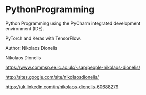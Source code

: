 # PythonProgramming
Python Programming using the PyCharm integrated development environment (IDE).

PyTorch and Keras with TensorFlow.

Author: Nikolaos Dionelis

Nikolaos Dionelis

https://www.commsp.ee.ic.ac.uk/~sap/people-nikolaos-dionelis/

http://sites.google.com/site/nikolaosdionelis/

https://uk.linkedin.com/in/nikolaos-dionelis-60688279
